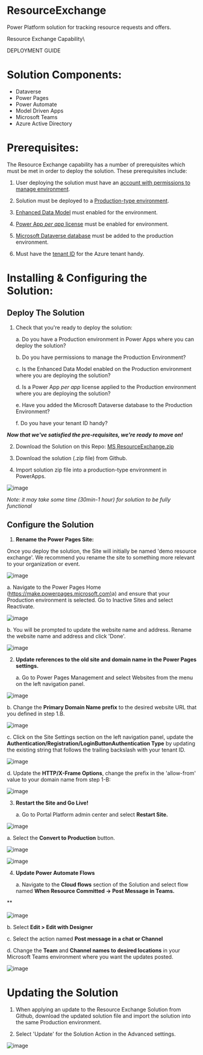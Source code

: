 # ResourceExchange
Power Platform solution for tracking resource requests and offers.

Resource Exchange Capability\


DEPLOYMENT GUIDE

# Solution Components:

-   Dataverse
-   Power Pages
-   Power Automate
-   Model Driven Apps
-   Microsoft Teams
-   Azure Active Directory

# Prerequisites:

The Resource Exchange capability has a number of prerequisites which
must be met in order to deploy the solution. These prerequisites
include:

1.  User deploying the solution must have an [account with permissions
    to manage
    environment](https://learn.microsoft.com/en-us/power-platform/admin/control-user-access).

2.  Solution must be deployed to a [Production-type
    environment](https://learn.microsoft.com/en-us/power-platform/admin/environments-overview).

3.  [Enhanced Data
    Model](https://learn.microsoft.com/en-us/power-pages/admin/enhanced-data-model)
    must enabled for the environment.

4.  [Power App *per app*
    license](https://learn.microsoft.com/en-us/power-platform/admin/about-powerapps-perapp)
    must be enabled for environment.

5.  [Microsoft Dataverse
    database](https://learn.microsoft.com/en-us/power-platform/admin/create-database)
    must be added to the production environment.

6.  Must have the [tenant
    ID](https://learn.microsoft.com/en-us/azure/active-directory/fundamentals/how-to-find-tenant)
    for the Azure tenant handy.

# Installing & Configuring the Solution: 

## Deploy The Solution

1.  Check that you're ready to deploy the solution:

    a.  Do you have a Production environment in Power Apps where you can
        deploy the solution?

    b.  Do you have permissions to manage the Production Environment?

    c.  Is the Enhanced Data Model enabled on the Production environment
        where you are deploying the solution?

    d.  Is a Power App *per app* license applied to the Production
        environment where you are deploying the solution?

    e.  Have you added the Microsoft Dataverse database to the
        Production Environment?

    f.  Do you have your tenant ID handy?

***Now that we've satisfied the pre-requisites, we're ready to move on!***

2.  Download the Solution on this Repo: [MS ResourceExchange.zip](https://github.com/GH-International/ResourceExchange/raw/main/MSResourceExchange.zip)


3.  Download the solution (.zip file) from Github.

4.  Import solution zip file into a production-type environment in
    PowerApps.

![image](https://github.com/GH-International/ResourceExchange/assets/527590/50e6e833-bc1b-412e-b423-04e4d8b16141)


*Note: it may take some time (30min-1 hour) for solution to be fully
functional*

## Configure the Solution

1.  **Rename the Power Pages Site:**

Once you deploy the solution, the Site will initially be named 'demo
resource exchange'. We recommend you rename the site to something more
relevant to your organization or event.

![image](https://github.com/GH-International/ResourceExchange/assets/527590/ee979761-12d2-43b0-8679-b458115ca83a)


a.  Navigate to the Power Pages Home
    ([https://make.powerpages.microsoft.com)](https://make.powerpages.microsoft.com)a)
    and ensure that your Production environment is selected. Go to
    Inactive Sites and select Reactivate.

![image](https://github.com/GH-International/ResourceExchange/assets/527590/9aa68285-7d4a-4d0d-990b-c89fd3a6426c)


b.  You will be prompted to update the website name and address. Rename
    the website name and address and click 'Done'.

![image](https://github.com/GH-International/ResourceExchange/assets/527590/42976eb6-ab03-4cfc-a6f5-21c523f4ee3a)


2.  **Update references to the old site and domain name in the Power
    Pages settings.**

    a.  Go to Power Pages Management and select Websites from the menu
        on the left navigation panel.

![image](https://github.com/GH-International/ResourceExchange/assets/527590/c638011c-e5ae-4376-8db0-54da876cb782)


b.  Change the **Primary Domain Name prefix** to the desired website URL
    that you defined in step 1.B.

![image](https://github.com/GH-International/ResourceExchange/assets/527590/f3fa4601-5889-4cb4-baf5-dd7107d61723)


c.  Click on the Site Settings section on the left navigation panel,
    update the **Authentication/Registration/LoginButtonAuthentication
    Type** by updating the existing string that follows the trailing
    backslash with your tenant ID.
    
![image](https://github.com/GH-International/ResourceExchange/assets/527590/83692327-c47c-46bb-96c1-36f01d6f0633)

d.  Update the **HTTP/X-Frame Options**, change the prefix in the
    'allow-from' value to your domain name from step 1-B:

![image](https://github.com/GH-International/ResourceExchange/assets/527590/f595990b-4fb6-4caf-87f7-d99cc3ef222d)


3.  **Restart the Site and Go Live!**

    a.  Go to Portal Platform admin center and select **Restart Site.**

![image](https://github.com/GH-International/ResourceExchange/assets/527590/b1e0fadb-bebb-4844-9258-43b571927595)


a.  Select the **Convert to Production** button.

![image](https://github.com/GH-International/ResourceExchange/assets/527590/401cfc88-776f-41bf-9b7e-90f6a3a1c60d)

![image](https://github.com/GH-International/ResourceExchange/assets/527590/25f0322a-91c6-4924-870d-707a2ab0829a)


4.  **Update Power Automate Flows**

    a.  Navigate to the **Cloud flows** section of the Solution and
        select flow named **When Resource Committed -\> Post Message in
        Teams.**

**\
\
![image](https://github.com/GH-International/ResourceExchange/assets/527590/75cd88b1-961e-4b3c-9aec-65557a54b5ab)


b.  Select **Edit \> Edit with Designer**

c.  Select the action named **Post message in a chat or Channel**

d.  Change the **Team** and **Channel names to desired locations** in
    your Microsoft Teams environment where you want the updates posted.

![image](https://github.com/GH-International/ResourceExchange/assets/527590/3355da79-0b3b-48fe-b93c-ec717f7e8b2d)


# Updating the Solution

1.  When applying an update to the Resource Exchange Solution from
    Github, download the updated solution file and import the solution
    into the same Production environment.

2.  Select 'Update' for the Solution Action in the Advanced settings.

![image](https://github.com/GH-International/ResourceExchange/assets/527590/b70452cb-a17c-4604-a6bd-3002a63ebe12)

